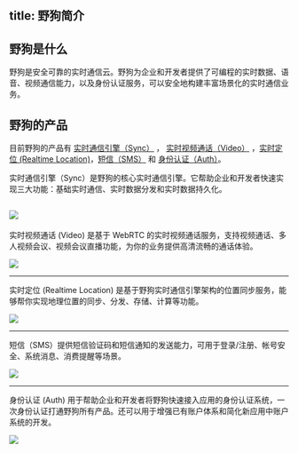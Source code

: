
title:  野狗简介
---
<h2 id='野狗是什么' class="article-heading top-heading">野狗是什么</h2>

野狗是安全可靠的实时通信云。野狗为企业和开发者提供了可编程的实时数据、语音、视频通信能力，以及身份认证服务，可以安全地构建丰富场景化的实时通信业务。


## 野狗的产品
目前野狗的产品有 [实时通信引擎（Sync）](/sync/Web/index.html) ， [实时视频通话（Video）](/video/Web/index.html) ，[实时定位 (Realtime Location)](/location/Web/index.html)，[短信（SMS）](/sms/index.html) 和 [身份认证（Auth）](/auth/Web/index.html)。


实时通信引擎（Sync）是野狗的核心实时通信引擎。它帮助企业和开发者快速实现三大功能：基础实时通信、实时数据分发和实时数据持久化。

![](/images/introduction.jpg)
---

实时视频通话 (Video) 是基于 WebRTC 的实时视频通话服务，支持视频通话、多人视频会议、视频会议直播功能，为你的业务提供高清流畅的通话体验。

![](/images/videointro.jpg)

---

实时定位 (Realtime Location) 是基于野狗实时通信引擎架构的位置同步服务，能够帮你实现地理位置的同步、分发、存储、计算等功能。

![](/images/wilddoglocation.png)

---

短信（SMS）提供短信验证码和短信通知的发送能力，可用于登录/注册、帐号安全、系统消息、消费提醒等场景。

![](/images/wilddogsms.png)

---

身份认证 (Auth) 用于帮助企业和开发者将野狗快速接入应用的身份认证系统，一次身份认证打通野狗所有产品。还可以用于增强已有账户体系和简化新应用中账户系统的开发。

![](/images/wilddogauth.jpg)




